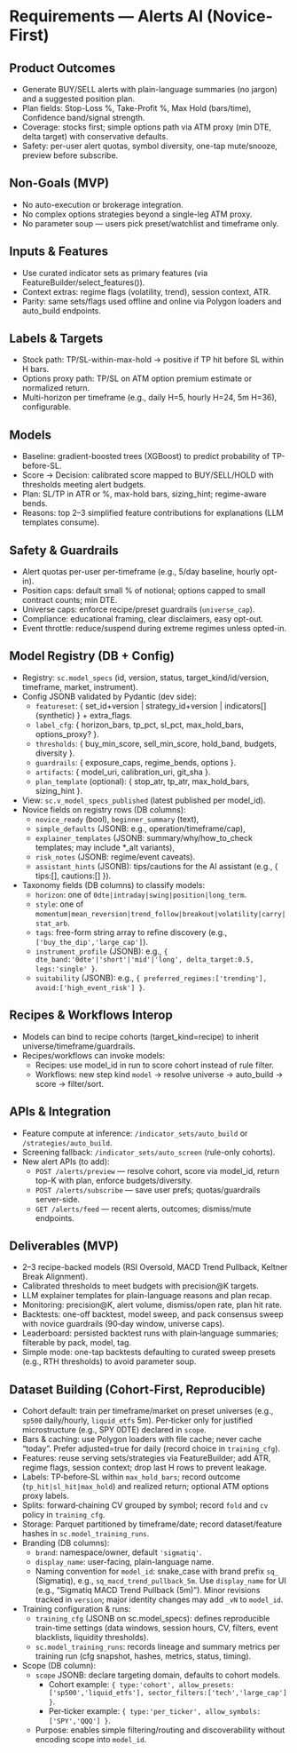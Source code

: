 # Requirements — Alerts AI (Novice-First)

## Product Outcomes
- Generate BUY/SELL alerts with plain-language summaries (no jargon) and a suggested position plan.
- Plan fields: Stop-Loss %, Take-Profit %, Max Hold (bars/time), Confidence band/signal strength.
- Coverage: stocks first; simple options path via ATM proxy (min DTE, delta target) with conservative defaults.
- Safety: per-user alert quotas, symbol diversity, one-tap mute/snooze, preview before subscribe.

## Non-Goals (MVP)
- No auto-execution or brokerage integration.
- No complex options strategies beyond a single-leg ATM proxy.
- No parameter soup — users pick preset/watchlist and timeframe only.

## Inputs & Features
- Use curated indicator sets as primary features (via FeatureBuilder/select_features()).
- Context extras: regime flags (volatility, trend), session context, ATR.
- Parity: same sets/flags used offline and online via Polygon loaders and auto_build endpoints.

## Labels & Targets
- Stock path: TP/SL-within-max-hold → positive if TP hit before SL within H bars.
- Options proxy path: TP/SL on ATM option premium estimate or normalized return.
- Multi-horizon per timeframe (e.g., daily H=5, hourly H=24, 5m H=36), configurable.

## Models
- Baseline: gradient-boosted trees (XGBoost) to predict probability of TP-before-SL.
- Score → Decision: calibrated score mapped to BUY/SELL/HOLD with thresholds meeting alert budgets.
- Plan: SL/TP in ATR or %, max-hold bars, sizing_hint; regime-aware bends.
- Reasons: top 2–3 simplified feature contributions for explanations (LLM templates consume).

## Safety & Guardrails
- Alert quotas per-user per-timeframe (e.g., 5/day baseline, hourly opt-in).
- Position caps: default small % of notional; options capped to small contract counts; min DTE.
- Universe caps: enforce recipe/preset guardrails (`universe_cap`).
- Compliance: educational framing, clear disclaimers, easy opt-out.
- Event throttle: reduce/suspend during extreme regimes unless opted-in.

## Model Registry (DB + Config)
- Registry: `sc.model_specs` (id, version, status, target_kind/id/version, timeframe, market, instrument).
- Config JSONB validated by Pydantic (dev side):
  - `featureset`: { set_id+version | strategy_id+version | indicators[] (synthetic) } + extra_flags.
  - `label_cfg`: { horizon_bars, tp_pct, sl_pct, max_hold_bars, options_proxy? }.
  - `thresholds`: { buy_min_score, sell_min_score, hold_band, budgets, diversity }.
  - `guardrails`: { exposure_caps, regime_bends, options }.
  - `artifacts`: { model_uri, calibration_uri, git_sha }.
  - `plan_template` (optional): { stop_atr, tp_atr, max_hold_bars, sizing_hint }.
- View: `sc.v_model_specs_published` (latest published per model_id).
 - Novice fields on registry rows (DB columns):
   - `novice_ready` (bool), `beginner_summary` (text),
   - `simple_defaults` (JSONB: e.g., operation/timeframe/cap),
   - `explainer_templates` (JSONB: summary/why/how_to_check templates; may include *_alt variants),
   - `risk_notes` (JSONB: regime/event caveats).
   - `assistant_hints` (JSONB): tips/cautions for the AI assistant (e.g., { tips:[], cautions:[] }).
 - Taxonomy fields (DB columns) to classify models:
   - `horizon`: one of `0dte|intraday|swing|position|long_term`.
   - `style`: one of `momentum|mean_reversion|trend_follow|breakout|volatility|carry|stat_arb`.
   - `tags`: free-form string array to refine discovery (e.g., `['buy_the_dip','large_cap']`).
   - `instrument_profile` (JSONB): e.g., `{ dte_band:'0dte'|'short'|'mid'|'long', delta_target:0.5, legs:'single' }`.
   - `suitability` (JSONB): e.g., `{ preferred_regimes:['trending'], avoid:['high_event_risk'] }`.

## Recipes & Workflows Interop
- Models can bind to recipe cohorts (target_kind=recipe) to inherit universe/timeframe/guardrails.
- Recipes/workflows can invoke models:
  - Recipes: use model_id in run to score cohort instead of rule filter.
  - Workflows: new step kind `model` → resolve universe → auto_build → score → filter/sort.

## APIs & Integration
- Feature compute at inference: `/indicator_sets/auto_build` or `/strategies/auto_build`.
- Screening fallback: `/indicator_sets/auto_screen` (rule-only cohorts).
- New alert APIs (to add):
  - `POST /alerts/preview` — resolve cohort, score via model_id, return top-K with plan, enforce budgets/diversity.
  - `POST /alerts/subscribe` — save user prefs; quotas/guardrails server-side.
  - `GET /alerts/feed` — recent alerts, outcomes; dismiss/mute endpoints.

## Deliverables (MVP)
- 2–3 recipe-backed models (RSI Oversold, MACD Trend Pullback, Keltner Break Alignment).
- Calibrated thresholds to meet budgets with precision@K targets.
- LLM explainer templates for plain-language reasons and plan recap.
- Monitoring: precision@K, alert volume, dismiss/open rate, plan hit rate.
 - Backtests: one-off backtest, model sweep, and pack consensus sweep with novice guardrails (90‑day window, universe caps).
 - Leaderboard: persisted backtest runs with plain‑language summaries; filterable by pack, model, tag.
 - Simple mode: one-tap backtests defaulting to curated sweep presets (e.g., RTH thresholds) to avoid parameter soup.

## Dataset Building (Cohort‑First, Reproducible)
- Cohort default: train per timeframe/market on preset universes (e.g., `sp500` daily/hourly, `liquid_etfs` 5m). Per‑ticker only for justified microstructure (e.g., SPY 0DTE) declared in `scope`.
- Bars & caching: use Polygon loaders with file cache; never cache “today”. Prefer adjusted=true for daily (record choice in `training_cfg`).
- Features: reuse serving sets/strategies via FeatureBuilder; add ATR, regime flags, session context; drop last H rows to prevent leakage.
- Labels: TP‑before‑SL within `max_hold_bars`; record outcome (`tp_hit|sl_hit|max_hold`) and realized return; optional ATM options proxy labels.
- Splits: forward‑chaining CV grouped by symbol; record `fold` and `cv` policy in `training_cfg`.
- Storage: Parquet partitioned by timeframe/date; record dataset/feature hashes in `sc.model_training_runs`.
 - Branding (DB columns):
   - `brand`: namespace/owner, default `'sigmatiq'`.
   - `display_name`: user-facing, plain-language name.
   - Naming convention for `model_id`: snake_case with brand prefix `sq_` (Sigmatiq), e.g., `sq_macd_trend_pullback_5m`. Use `display_name` for UI (e.g., “Sigmatiq MACD Trend Pullback (5m)”). Minor revisions tracked in `version`; major identity changes may add `_vN` to `model_id`.
 - Training configuration & runs:
   - `training_cfg` (JSONB on sc.model_specs): defines reproducible train-time settings (data windows, session hours, CV, filters, event blacklists, liquidity thresholds).
   - `sc.model_training_runs`: records lineage and summary metrics per training run (cfg snapshot, hashes, metrics, status, timing).
 - Scope (DB column):
   - `scope` JSONB: declare targeting domain, defaults to cohort models.
     - Cohort example: `{ type:'cohort', allow_presets:['sp500','liquid_etfs'], sector_filters:['tech','large_cap'] }`.
     - Per‑ticker example: `{ type:'per_ticker', allow_symbols:['SPY','QQQ'] }`.
   - Purpose: enables simple filtering/routing and discoverability without encoding scope into `model_id`.
